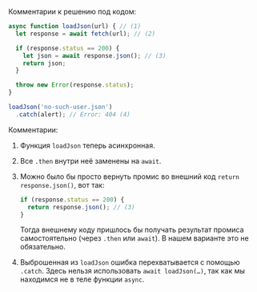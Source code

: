 
Комментарии к решению под кодом:

```js run
async function loadJson(url) { // (1)
  let response = await fetch(url); // (2)

  if (response.status == 200) {
    let json = await response.json(); // (3)
    return json;
  }

  throw new Error(response.status);
}

loadJson('no-such-user.json')
  .catch(alert); // Error: 404 (4)
```

Комментарии:

1. Функция `loadJson` теперь асинхронная.
2. Все `.then` внутри неё заменены на `await`.
3. Можно было бы просто вернуть промис во внешний код `return response.json()`, вот так:

    ```js
    if (response.status == 200) {
      return response.json(); // (3)
    }
    ```

    Тогда внешнему коду пришлось бы получать результат промиса самостоятельно (через `.then` или `await`). В нашем варианте это не обязательно.
4. Выброшенная из `loadJson` ошибка перехватывается с помощью `.catch`. Здесь нельзя использовать `await loadJson(…)`, так как мы находимся не в теле функции `async`.
